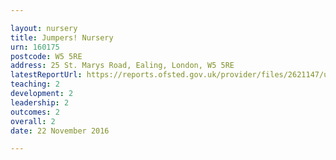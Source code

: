 ```yaml
---

layout: nursery
title: Jumpers! Nursery
urn: 160175
postcode: W5 5RE
address: 25 St. Marys Road, Ealing, London, W5 5RE
latestReportUrl: https://reports.ofsted.gov.uk/provider/files/2621147/urn/160175.pdf
teaching: 2
development: 2
leadership: 2
outcomes: 2
overall: 2
date: 22 November 2016

---
```

